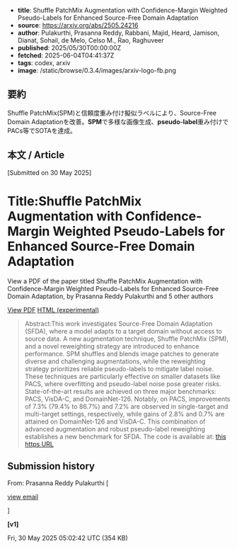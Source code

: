 <!-- metadata -->

- **title**: Shuffle PatchMix Augmentation with Confidence-Margin Weighted Pseudo-Labels for Enhanced Source-Free Domain Adaptation
- **source**: https://arxiv.org/abs/2505.24216
- **author**: Pulakurthi, Prasanna Reddy, Rabbani, Majid, Heard, Jamison, Dianat, Sohail, de Melo, Celso M., Rao, Raghuveer
- **published**: 2025/05/30T00:00:00Z
- **fetched**: 2025-06-04T04:41:37Z
- **tags**: codex, arxiv
- **image**: /static/browse/0.3.4/images/arxiv-logo-fb.png

## 要約

Shuffle PatchMix(SPM)と信頼度重み付け擬似ラベルにより、Source-Free Domain Adaptationを改善。**SPM**で多様な画像生成、**pseudo-label**重み付けでPACs等でSOTAを達成。

## 本文 / Article

[Submitted on 30 May 2025]

# Title:Shuffle PatchMix Augmentation with Confidence-Margin Weighted Pseudo-Labels for Enhanced Source-Free Domain Adaptation

View a PDF of the paper titled Shuffle PatchMix Augmentation with Confidence-Margin Weighted Pseudo-Labels for Enhanced Source-Free Domain Adaptation, by Prasanna Reddy Pulakurthi and 5 other authors

[View PDF](/pdf/2505.24216)
[HTML (experimental)](https://arxiv.org/html/2505.24216v1)

> Abstract:This work investigates Source-Free Domain Adaptation (SFDA), where a model adapts to a target domain without access to source data. A new augmentation technique, Shuffle PatchMix (SPM), and a novel reweighting strategy are introduced to enhance performance. SPM shuffles and blends image patches to generate diverse and challenging augmentations, while the reweighting strategy prioritizes reliable pseudo-labels to mitigate label noise. These techniques are particularly effective on smaller datasets like PACS, where overfitting and pseudo-label noise pose greater risks. State-of-the-art results are achieved on three major benchmarks: PACS, VisDA-C, and DomainNet-126. Notably, on PACS, improvements of 7.3% (79.4% to 86.7%) and 7.2% are observed in single-target and multi-target settings, respectively, while gains of 2.8% and 0.7% are attained on DomainNet-126 and VisDA-C. This combination of advanced augmentation and robust pseudo-label reweighting establishes a new benchmark for SFDA. The code is available at: [this https URL](https://github.com/PrasannaPulakurthi/SPM)

## Submission history

From: Prasanna Reddy Pulakurthi [

[view email](/show-email/4bf2ec67/2505.24216)

]

**[v1]**

Fri, 30 May 2025 05:02:42 UTC (354 KB)
